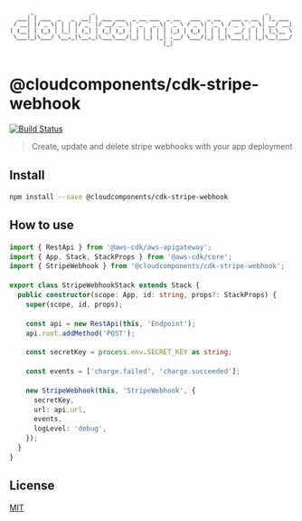 ![cloudcomponents Logo](/logo.png?raw=true)

# @cloudcomponents/cdk-stripe-webhook

[![Build Status](https://travis-ci.org/cloudcomponents/cdk-constructs.svg?branch=master)](https://travis-ci.org/cloudcomponents/cdk-constructs)

> Create, update and delete stripe webhooks with your app deployment

## Install

```bash
npm install --save @cloudcomponents/cdk-stripe-webhook
```

## How to use

```typescript
import { RestApi } from '@aws-cdk/aws-apigateway';
import { App, Stack, StackProps } from '@aws-cdk/core';
import { StripeWebhook } from '@cloudcomponents/cdk-stripe-webhook';

export class StripeWebhookStack extends Stack {
  public constructor(scope: App, id: string, props?: StackProps) {
    super(scope, id, props);

    const api = new RestApi(this, 'Endpoint');
    api.root.addMethod('POST');

    const secretKey = process.env.SECRET_KEY as string;

    const events = ['charge.failed', 'charge.succeeded'];

    new StripeWebhook(this, 'StripeWebhook', {
      secretKey,
      url: api.url,
      events,
      logLevel: 'debug',
    });
  }
}
```

## License

[MIT](../../LICENSE)
